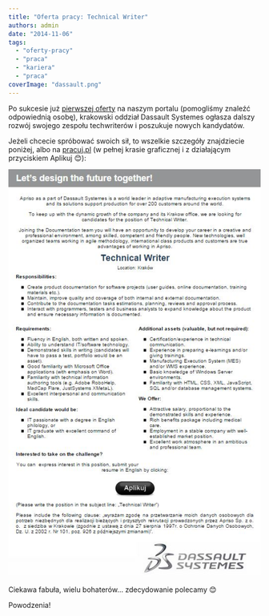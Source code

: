 ```yaml
---
title: "Oferta pracy: Technical Writer"
authors: admin
date: "2014-11-06"
tags:
  - "oferty-pracy"
  - "praca"
  - "kariera"
  - "praca"
coverImage: "dassault.png"
---
```


Po sukcesie
już [pierwszej oferty](http://techwriter.pl/oferta-pracy-technical-writer/) na
naszym portalu (pomogliśmy znaleźć odpowiednią osobę), krakowski oddział
Dassault Systemes ogłasza dalszy rozwój swojego zespołu techwriterów i poszukuje
nowych kandydatów.

Jeżeli chcecie spróbować swoich sił, to wszelkie szczegóły znajdziecie poniżej,
albo na
[pracuj.pl](http://www.pracuj.pl/praca/technical-writer-krakow,oferta,3644713) (w
pełnej krasie graficznej i z działającym przyciskiem Aplikuj 😊):

[![3dsTechWriter](images/3dsTechWriter.jpg)](http://techwriter.pl/wp-content/uploads/2014/11/3dsTechWriter.jpg)

Ciekawa fabuła, wielu bohaterów... zdecydowanie polecamy 😊

Powodzenia!
